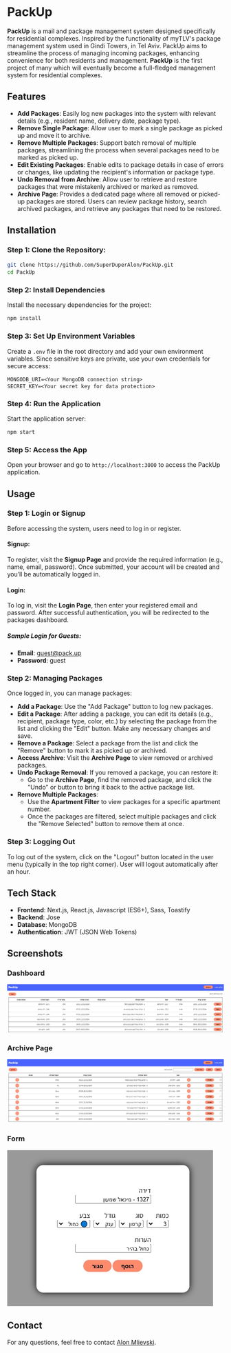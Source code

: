 # PackUp

**PackUp** is a mail and package management system designed specifically for residential complexes. Inspired by the functionality of myTLV's package management system used in Gindi Towers, in Tel Aviv. PackUp aims to streamline the process of managing incoming packages, enhancing convenience for both residents and management. **PackUp** is the first project of many which will eventually become a full-fledged management system for residential complexes.

## Features

- **Add Packages**: Easily log new packages into the system with relevant details (e.g., resident name, delivery date, package type).
- **Remove Single Package**: Allow user to mark a single package as picked up and move it to archive.
- **Remove Multiple Packages**: Support batch removal of multiple packages, streamlining the process when several packages need to be marked as picked up.
- **Edit Existing Packages**: Enable edits to package details in case of errors or changes, like updating the recipient's information or package type.
- **Undo Removal from Archive**: Allow user to retrieve and restore packages that were mistakenly archived or marked as removed.
- **Archive Page**: Provides a dedicated page where all removed or picked-up packages are stored. Users can review package history, search archived packages, and retrieve any packages that need to be restored.

## Installation

### Step 1: Clone the Repository:

```bash
git clone https://github.com/SuperDuperAlon/PackUp.git
cd PackUp
```

### Step 2: Install Dependencies

Install the necessary dependencies for the project:

```bash
npm install
```

### Step 3: Set Up Environment Variables


Create a `.env` file in the root directory and add your own environment variables. Since sensitive keys are private, use your own credentials for secure access:

```plaintext
MONGODB_URI=<Your MongoDB connection string>
SECRET_KEY=<Your secret key for data protection>
```

### Step 4: Run the Application

Start the application server:

```bash
npm start
```

### Step 5: Access the App

Open your browser and go to `http://localhost:3000` to access the PackUp application.


## Usage

### Step 1: Login or Signup

Before accessing the system, users need to log in or register.

#### Signup:
To register, visit the **Signup Page** and provide the required information (e.g., name, email, password). Once submitted, your account will be created and you’ll be automatically logged in.

#### Login:
To log in, visit the **Login Page**, then enter your registered email and password. After successful authentication, you will be redirected to the packages dashboard.

##### Sample Login for Guests:

- **Email**: guest@pack.up
- **Password**: guest

### Step 2: Managing Packages

Once logged in, you can manage packages:

- **Add a Package**: Use the "Add Package" button to log new packages.
- **Edit a Package**: After adding a package, you can edit its details (e.g., recipient, package type, color, etc.) by selecting the package from the list and clicking the "Edit" button. Make any necessary changes and save.
- **Remove a Package**: Select a package from the list and click the "Remove" button to mark it as picked up or archived.
- **Access Archive**: Visit the **Archive Page** to view removed or archived packages.
- **Undo Package Removal**: If you removed a package, you can restore it:
  - Go to the **Archive Page**, find the removed package, and click the "Undo" or button to bring it back to the active package list.
- **Remove Multiple Packages**: 
  - Use the **Apartment Filter** to view packages for a specific apartment number.
  - Once the packages are filtered, select multiple packages and click the "Remove Selected" button to remove them at once.

### Step 3: Logging Out

To log out of the system, click on the "Logout" button located in the user menu (typically in the top right corner). User will logout automatically after an hour.


## Tech Stack

- **Frontend**: Next.js, React.js, Javascript (ES6+), Sass, Toastify
- **Backend**: Jose
- **Database**: MongoDB
- **Authentication**: JWT (JSON Web Tokens)

## Screenshots

### Dashboard
![Dashboard Screenshot](screenshots/Dashboard.jpg)

### Archive Page
![Archive Page Screenshot](screenshots/Archive.jpg)

### Form
![Form Screenshot](screenshots/Form.jpg)

## Contact

For any questions, feel free to contact [Alon Mlievski](mailto:alonmlievski@gmail.com).
